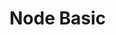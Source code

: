 <!--
 * @Author       : facsert
 * @Date         : 2023-07-24 17:05:59
 * @LastEditTime : 2023-09-04 05:25:52
 * @Description  : edit description
-->

# Node Basic
